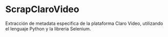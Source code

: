 # ScrapClaroVideo
Extracción de metadata especifica de la plataforma Claro Video, utilizando el lenguaje Python y la libreria Selenium.
